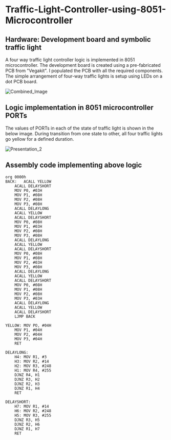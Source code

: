 # Traffic-Light-Controller-using-8051-Microcontroller
## Hardware: Development board and symbolic traffic light 
A four way traffic light controller logic is implemented in 8051 microcontroller. The development board is created using a pre-fabricated PCB from "Vegakit". I populated the PCB with all the required components. The simple arrangement of four-way traffic lights is setup using LEDs on a dot PCB board.

![Combined_Image](https://github.com/user-attachments/assets/f4f806b3-658e-4962-a018-11a4e9c1ed5e)

## Logic  implementation in 8051 microcontroller PORTs
The values of PORTs in each of the state of traffic light is shown in the below image. During transition from one state to other, all four traffic lights go yellow for a defined duration.

![Presentation_2](https://github.com/user-attachments/assets/be6f7d35-4cb9-453f-8885-9d7b5b922884)

## Assembly code implementing above logic

```assembly
org 0000h
BACK:   ACALL YELLOW
	ACALL DELAYSHORT
	MOV P0, #03H
	MOV P1, #08H
	MOV P2, #08H
	MOV P3, #08H
	ACALL DELAYLONG
	ACALL YELLOW
	ACALL DELAYSHORT
	MOV P0, #08H
	MOV P1, #03H
	MOV P2, #08H
	MOV P3, #08H
	ACALL DELAYLONG
	ACALL YELLOW
	ACALL DELAYSHORT
	MOV P0, #08H
	MOV P1, #08H
	MOV P2, #03H
	MOV P3, #08H
	ACALL DELAYLONG
	ACALL YELLOW
	ACALL DELAYSHORT
	MOV P0, #08H
	MOV P1, #08H
	MOV P2, #08H
	MOV P3, #03H
	ACALL DELAYLONG
	ACALL YELLOW
	ACALL DELAYSHORT
	LJMP BACK

YELLOW: MOV PO, #04H
	MOV P1, #04H
	MOV P2, #04H
	MOV P3, #04H
	RET

DELAYLONG: 
	H4: MOV R1, #3
	H3: MOV R2, #14
	H2: MOV R3, #248
	H1: MOV R4, #255
	DJNZ R4, H1
	DJNZ R3, H2
	DJNZ R2, H3
	DJNZ R1, H4
	RET

DELAYSHORT:
	H7: MOV R1, #14
	H6: MOV R2, #248
	H5: MOV R3, #255
	DJNZ R3, H5
	DJNZ R2, H6
	DJNZ R1, H7
	RET
```
